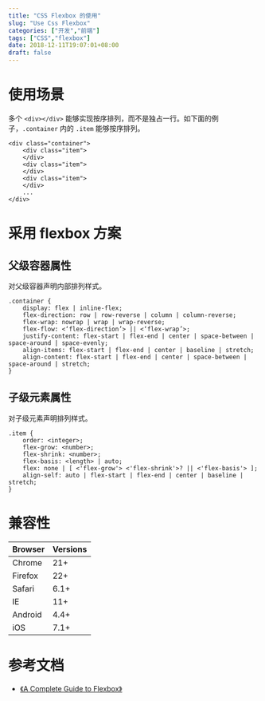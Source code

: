 ```yaml
---
title: "CSS Flexbox 的使用"
slug: "Use Css Flexbox"
categories: ["开发","前端"]
tags: ["CSS","flexbox"]
date: 2018-12-11T19:07:01+08:00
draft: false
---
```


# 使用场景

多个 ```<div></div>``` 能够实现按序排列，而不是独占一行。如下面的例子，```.container``` 内的 ```.item``` 能够按序排列。

```
<div class="container">
    <div class="item">
    </div>
    <div class="item">
    </div>
    <div class="item">
    </div>
    ...
</div>
```

# 采用 flexbox 方案

## 父级容器属性

对父级容器声明内部排列样式。

```
.container {
    display: flex | inline-flex;
    flex-direction: row | row-reverse | column | column-reverse;
    flex-wrap: nowrap | wrap | wrap-reverse;
    flex-flow: <‘flex-direction’> || <‘flex-wrap’>;
    justify-content: flex-start | flex-end | center | space-between | space-around | space-evenly;
    align-items: flex-start | flex-end | center | baseline | stretch;
    align-content: flex-start | flex-end | center | space-between | space-around | stretch;
}
```

## 子级元素属性

对子级元素声明排列样式。

```
.item {
    order: <integer>;
    flex-grow: <number>;
    flex-shrink: <number>;
    flex-basis: <length> | auto;
    flex: none | [ <'flex-grow'> <'flex-shrink'>? || <'flex-basis'> ];
    align-self: auto | flex-start | flex-end | center | baseline | stretch;
}
```

# 兼容性

Browser | Versions
--- | ---
Chrome | 21+
Firefox | 22+
Safari | 6.1+
IE | 11+
Android | 4.4+
iOS | 7.1+

# 参考文档

* [《A Complete Guide to Flexbox》](https://css-tricks.com/snippets/css/a-guide-to-flexbox/)